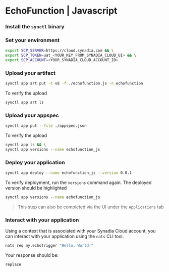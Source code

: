 # EchoFunction | Javascript

### Install the `synctl` binary

### Set your environment
```bash
export SCP_SERVER=https://cloud.synadia.com && \
export SCP_TOKEN=uat_<YOUR_KEY_FROM_SYNADIA_CLOUD_UI> && \
export SCP_ACCOUNT=<YOUR_SYNADIA_CLOUD_ACCOUNT_ID>
```

### Upload your artifact
```bash
synctl app art put -t v8 -f ./echofunction.js -n echofunction
```
To verify the upload
```bash
synctl app art ls
```

### Upload your appspec
```bash
synctl app put --file ./appspec.json
```
To verify the upload
```bash
synctl app ls && \
synctl app versions --name echofunction_js
```

### Deploy your application
```bash
synctl app deploy --name echofunction_js --version 0.0.1
```
To verify deployment, run the `versions` command again. The deployed version should be highlighted
```bash
synctl app versions --name echofunction_js
```

> This step can also be completed via the UI under the `Applications` tab

### Interact with your application
Using a context that is associated with your Synadia Cloud account, you can interact with your application using the `nats` CLI tool.
```bash
nats req my.echotrigger "Hello, World!"
```

Your response should be:
```bash
replace
```
